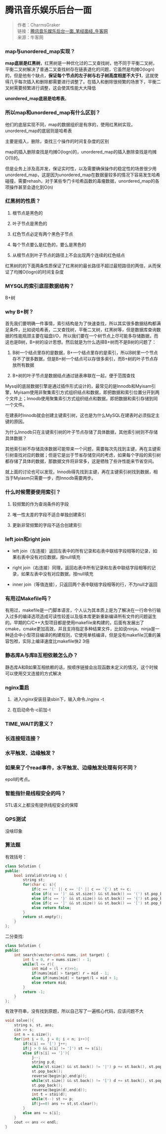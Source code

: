 # 腾讯音乐娱乐后台一面

> 作者：CharmsGraker  
> 链接：[腾讯音乐娱乐后台一面_笔经面经_牛客网](https://www.nowcoder.com/discuss/921667?type=all&order=recall&pos=&page=1&ncTraceId=&channel=-1&source_id=search_all_nctrack&gio_id=9DF7BAE6290571CE3AF4E87AC24C9679-1649052296779)  
> 来源：牛客网  

### **map与unordered_map实现？**

**map底层是红黑树**，红黑树是一种优化过的二叉查找树，他不同于平衡二叉树，平衡二叉树解决了普通二叉查找树存在链表退化的问题，它虽然是均摊O(logn)的，但是他有个缺点，**保证每个节点的左子树与右子树高度相差不大于1**，这就使得几乎每次插入和删除都需要进行调整了。在插入和删除很频繁的场景下，平衡二叉树需要频繁进行调整，这会使其性能大大降低

**unordered_map底层是哈希表**。

### 所以map和unordered_map有什么区别？

他们的底层实现不同，map的数据组织是有序的，使用红黑树实现，unordered_map的底层则是哈希表

主要是插入，删除，查找三个操作的时间复杂度的区别

map的插入删除查找是均摊O(logn)的，unordered_map的插入删除查找是均摊O(1)的。

但是业务上涉及高并发，保证实时性，以及需要确保操作的稳定性的场景很少用unordered_map，这是因为unordered_map在数据量较多的情况下容易发生哈希碰撞，需要rehash，对于某些专门卡哈希函数的毒瘤数据，unordered_map的各项操作甚至会退化到O(n)

### 红黑树的性质？

1. 根节点是黑色的

2. 叶子节点是黑色的

3. 红色节点必定有两个黑色子节点

4. 每个节点要么是红色的，要么是黑色的

5. 从根节点到叶子节点的路径上不会出现两个连续的红色结点

红黑树的的下面两条性质保证了红黑树的最长路径不超过最短路径的两倍，从而保证了均摊O(logn)的时间复杂度

### MYSQL的索引底层数据结构？

B+树

### why B+树？

首先我们要明确一件事情，索引结构是为了快速查找，所以其实很多数据结构都满足条件，比如说哈希表，二叉查找树，平衡二叉树，红黑树等，但是数据库查询数据的性能瓶颈主要在磁盘I/O，所以我们要在一个树节点上尽可能多存储数据，而这也是B树，B+树的设计思想。然后就是为什么选择B+树而不是B树的问题了：

1. B树一个结点里存的是数据，B+一个结点里存的是索引，所以B树里一个节点存不了很多数据，但是B+树一个结点可以存很多索引，而B+树的叶子节点存放所有数据

2. B+树的叶子节点是数据结点通过链表串联在一起，便于范围查找

Mysql的底层数据引擎是通过插件形式设计的，最常见的是Innodb和Myisam引擎，Myisam使用非聚集索引方式组织结点和数据，即把数据和索引位置分开到两个文件上；Innodb使用聚集索引方式组织结点和数据，即把数据和索引存储到同一个文件。

在建表时Innodb就会创建主键索引树，这也是为什么MySQL在建表时必须指定主键的原因。

为什么Innodb只在主键索引树的叶子节点存储了具体数据，其他索引树则不存储具体数据？

其他索引树不存储具体数据可能带来一个问题，需要每次先找到主键，再在主键索引树查找对应的数据；但是它是出于节省存储空间的考虑，如果每个字段的索引树都存储了具体的数据，那数据文件将非常多，这是牺牲了些许性能来节省空间。

就上面的讨论也可以发现，Innodb得先找到主键，再在主键索引树找到数据，相当于Myiasm只需要一步，而Innodb需要两步。

### 什么时候需要使用索引？

1. 较频繁的作为查询条件的字段

2. 唯一性太差的字段不适合单独创建索引

3. 更新非常频繁的字段不适合创建索引

### left join和right join

- left join（左连接）返回左表中的所有记录和右表中联结字段相等的记录，如果右表中没有对应数据，按null填充

- right join（右连接）同理，返回右表中所有记录和左表中联结字段相等的记录，如果左表中没有对应数据，按null填充

- inner join（等值连接），只返回两个表中联结字段相等的行，不为null才返回

### 有用过Makefile吗？

有用过，makefile是一门脚本语言，个人认为其本质上是为了解决在一行命令行输入过多的编译选项造成可读性较差以及版本库更新重新编译所有文件的问题诞生的。早期的C/C++大型项目都是使用makefile来构建的，后面有发展出了cmake，cmake更加高效，并且支持指定多种结果文件，比如说ninja，ninja是一种适合中小型项目编译的构建规则，它使用单核编译，但是没有makefile沉重的兼容包袱，实际上编译速度比makefile快2 3倍

### 静态库A与库B互相依赖怎么办？

静态库A和B如果互相依赖的话，按顺序链接会出现函数未定义的情况，这个时候可以使用交叉连接的方式解决

### **nginx重启**

1.  进入nginx安装目录sbin下，输入命令./nginx -t

2. 在启动命令-c前加-t 

### TIME_WAIT的意义？

### 长连接短连接？

### 水平触发、边缘触发？

### 如果来了个read事件，水平触发、边缘触发处理有何不同？

epoll的考点。

### 智能指针是线程安全的吗？

STL语义上都没有提供线程安全的保障

### QPS测试

没啥印象

### 算法题

有效括号：

```cpp
class Solution {
public:
    bool isValid(string s) {
        string st;
        for(char c: s){
            if(c == '(' || c == '[' || c == '{') st += c;
            else if(c == ')' && st.size() && st.back() == '(') st.pop_back();
            else if(c == '}' && st.size() && st.back() == '{') st.pop_back();
            else if(c == ']' && st.size() && st.back() == '[') st.pop_back();
            else return false;
        }
        return st.empty();
    }
};
```

二分查找:

```cpp
class Solution {
public:
    int search(vector<int>& nums, int target) {
        int l = 0, r = nums.size() - 1;
        while(l <= r){
            int mid = (l + r)>>1;
            if(nums[mid] > target) r = mid - 1;
            else if(nums[mid] < target)l = mid + 1;
            else return mid;
        }
        return -1;
    }
};
```

有效字符串，没有找到原题，所以自己写了一遍核心代码，应该问题不大

```cpp
void solve(){
    string s, st, ans;
    cin >> s;
    int n = s.size();
    for(int i = 0, j = 0; i < n; i++){
        if(s[i] == '[') j++;
        if(j > 0 && s[i] != ']') st += s[i];
        else if(s[i] == ']'){
            j--;
            string p,d;
            while(st.size() && st.back() != '|') p += st.back(), st.pop_back();
            st.pop_back();
            reverse(begin(p),end(p));
            while(st.size() && st.back() != '[') d += st.back(), st.pop_back();
            st.pop_back();
            reverse(begin(d),end(d));
            int t = stoi(d);
            while(t--) st += p;
            if(j==0) ans += st,st.clear();
        }
        else ans += s[i];
    }
    cout << ans << endl;
}
```
